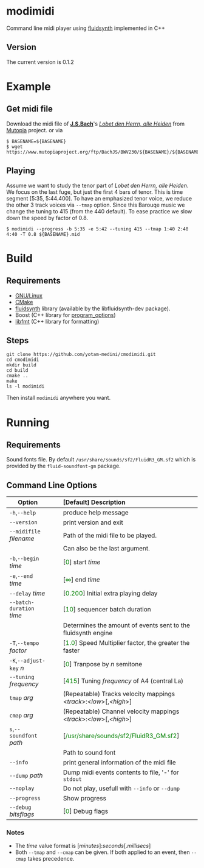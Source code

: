 # modimidi
Command line midi player using
[fluidsynth](https://www.fluidsynth.org/api/index.html) implemented in C++

## Version
The current version is 0.1.2

# Example

## Get midi file

Download the midi file of
[**J.S.Bach**](https://www.mutopiaproject.org/cgibin/make-table.cgi?Composer=BachJS)'s
[*Lobet den Herrn, alle Heiden*](https://www.mutopiaproject.org/ftp/BachJS/BWV230/bach_BWV_230_Lobet_den_Herrn_alle_Heiden/bach_BWV_230_Lobet_den_Herrn_alle_Heiden.mid)
from [Mutopia](https://www.mutopiaproject.org) project.
or via
```
$ BASENAME=${BASENAME}
$ wget https://www.mutopiaproject.org/ftp/BachJS/BWV230/${BASENAME}/${BASENAME}.mid

```

## Playing

Assume we want to study the tenor part of
*Lobet den Herrn, alle Heiden*.
We focus on the last fuge, but just the first 4 bars of tenor.
This is time segment [5:35, 5:44.400].
To have an emphasized tenor voice,
we reduce the other 3 track voices via ```--tmap``` option.
Since this Barouqe music we change the tuning to 415
(from the 440 default).
To ease practice we slow down the speed by factor of 0.8.

```
$ modimidi --progress -b 5:35 -e 5:42 --tuning 415 --tmap 1:40 2:40 4:40 -T 0.8 ${BASENAME}.mid
```
# Build

## Requirements

* [GNU/Linux](https://www.gnu.org/gnu/linux-and-gnu.en.html)
* [CMake](https://cmake.org/)
* [fluidsynth](https://www.fluidsynth.org/api) library (available by the libfluidsynth-dev package).
* Boost (C++ library for [program_options](https://www.boost.org/doc/libs/1_87_0/doc/html/program_options.html))
* [libfmt](https://fmt.dev)  (C++ library for formatting)

## Steps

```
git clone https://github.com/yotam-medini/cmodimidi.git
cd cmodimidi
mkdir build
cd build
cmake ..
make
ls -l modimidi
```

Then install ```modimidi``` anywhere you want.

# Running

## Requirements

Sound fonts file.
By default ``/usr/share/sounds/sf2/FluidR3_GM.sf2``
which is provided by the ``fluid-soundfont-gm`` package.

## Command Line Options

|  Option                        | &nbsp;&nbsp;&nbsp; | [Default] Description |
|  -------------                 | -------            |:------------- |
|  ``-h``,``--help``             |                    | produce help message |
|  ``--version``                 |                    | print version and exit |
|  ``--midifile`` *filename*     |                    | Path of the midi file to be played. |
|                                |                    | Can also be the last argument. |
|   ``-b``,``--begin`` *time*    |                    | [<font color="green">0</font>] start *time* |
|   ``-e``,``--end``   *time*    |                    | [<font color="green">&infin;</font>] end *time* |
|   ``--delay`` *time*           |                    | [<font color="green">0.200</font>] Initial extra playing delay |
|   ``--batch-duration`` *time*  |                    | [<font color="green">10</font>] sequencer batch duration |
|     &nbsp;                     |     &nbsp;         | Determines the amount of events sent to the fluidsynth engine |
|   ``-T``,``--tempo`` *factor*  |                    | [<font color="green">1.0</font>] Speed Multiplier factor, the greater the faster |
|   ``-K``,``--adjust-key`` *n*  |                    | [<font color="green">0</font>] Tranpose by $n$ semitone |
|   ``--tuning`` *frequency*     |                    | [<font color="green">415</font>] Tuning *frequency* of A4 (central La) |
|   ``tmap`` *arg*               |                    | (Repeatable) Tracks velocity mappings <*track*>:<*low*>[,<*high*>] |
|   ``cmap`` *arg*               |                    | (Repeatable) Channel velocity mappings <*track*>:<*low*>[,<*high*>] |
|   ``s``,``--soundfont`` *path* |                    | [<font color="green">/usr/share/sounds/sf2/FluidR3_GM.sf2</font>]  |
|                &nbsp;          |    &nbsp;          | Path to sound font |
|   ``--info``                   |                    | print general information of the midi file |
|   ``--dump`` *path*            |                    | Dump midi events contents to file, '-' for ``stdout`` |
|   ``--noplay``                 |                    | Do not play, usefull with ``--info`` or ``--dump`` |
|   ``--progress``               |                    | Show progress |
|   ``--debug`` $bitsflags$      |                    | [<font color="green">0</font>] Debug flags |

### Notes
* The *time* value format is [*minutes*]:*seconds*[.*millisecs*]
* Both ``--tmap`` and ``--cmap`` can be given. If both applied to an event, then ``--cmap`` takes precedence.
